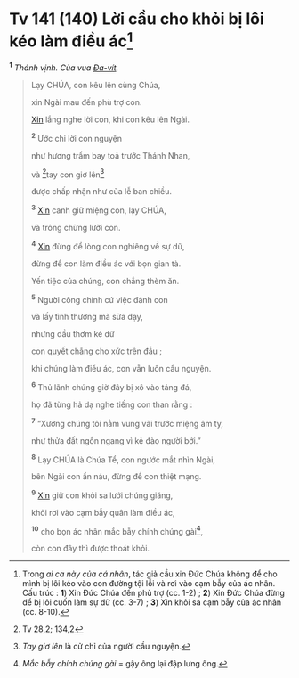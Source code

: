 # Tv 141 (140) Lời cầu cho khỏi bị lôi kéo làm điều ác[^1-a00eef15-2e3d-4de6-9522-9ad9b26d4222]
<sup><b>1</b></sup> *Thánh vịnh. Của vua [Đa-vít]().*

> Lạy CHÚA, con kêu lên cùng Chúa,
>
> xin Ngài mau đến phù trợ con.
>
> [Xin]() lắng nghe lời con, khi con kêu lên Ngài.
>
> <sup><b>2</b></sup> Ước chi lời con nguyện
>
> như hương trầm bay toả trước Thánh Nhan,
>
> và [^1@-a00eef15-2e3d-4de6-9522-9ad9b26d4222]tay con giơ lên[^2-a00eef15-2e3d-4de6-9522-9ad9b26d4222]
>
> được chấp nhận như của lễ ban chiều.
>
> <sup><b>3</b></sup> [Xin]() canh giữ miệng con, lạy CHÚA,
>
> và trông chừng lưỡi con.
>
> <sup><b>4</b></sup> [Xin]() đừng để lòng con nghiêng về sự dữ,
>
> đừng để con làm điều ác với bọn gian tà.
>
> Yến tiệc của chúng, con chẳng thèm ăn.
>
> <sup><b>5</b></sup> Người công chính cứ việc đánh con
>
> và lấy tình thương mà sửa dạy,
>
> nhưng dầu thơm kẻ dữ
>
> con quyết chẳng cho xức trên đầu ;
>
> khi chúng làm điều ác, con vẫn luôn cầu nguyện.
>
> <sup><b>6</b></sup> Thủ lãnh chúng giờ đây bị xô vào tảng đá,
>
> họ đã từng hả dạ nghe tiếng con than rằng :
>
> <sup><b>7</b></sup> “Xương chúng tôi nằm vung vãi trước miệng âm ty,
>
> như thửa đất ngổn ngang vì kẻ đào người bới.”
>
> <sup><b>8</b></sup> Lạy CHÚA là Chúa Tể, con ngước mắt nhìn Ngài,
>
> bên Ngài con ẩn náu, đừng để con thiệt mạng.
>
> <sup><b>9</b></sup> [Xin]() giữ con khỏi sa lưới chúng giăng,
>
> khỏi rơi vào cạm bẫy quân làm điều ác,
>
> <sup><b>10</b></sup> cho bọn ác nhân mắc bẫy chính chúng gài[^3-a00eef15-2e3d-4de6-9522-9ad9b26d4222],
>
> còn con đây thì được thoát khỏi.

[^1-a00eef15-2e3d-4de6-9522-9ad9b26d4222]: Trong *ai ca này của cá nhân*, tác giả cầu xin Đức Chúa không để cho mình bị lôi kéo vào con đường tội lỗi và rơi vào cạm bẫy của ác nhân. Cấu trúc : **1**) Xin Đức Chúa đến phù trợ (cc. 1-2) ; **2**) Xin Đức Chúa đừng để bị lôi cuốn làm sự dữ (cc. 3-7) ; **3**) Xin khỏi sa cạm bẫy của ác nhân (cc. 8-10).
[^2-a00eef15-2e3d-4de6-9522-9ad9b26d4222]: *Tay giơ lên* là cử chỉ của người cầu nguyện.
[^3-a00eef15-2e3d-4de6-9522-9ad9b26d4222]: *Mắc bẫy chính chúng gài* = gậy ông lại đập lưng ông.
[^1@-a00eef15-2e3d-4de6-9522-9ad9b26d4222]: Tv 28,2; 134,2